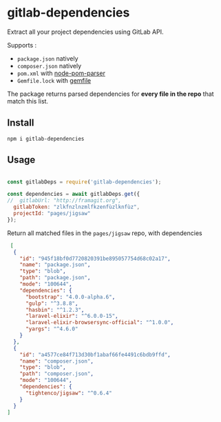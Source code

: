 # gitlab-dependencies

Extract all your project dependencies using GitLab API.

Supports :

 - `package.json` natively
 - `composer.json` natively
 - `pom.xml` with [node-pom-parser](https://github.com/intuit/node-pom-parser)
 - `Gemfile.lock` with [gemfile](https://github.com/treycordova/gemfile)

The package returns parsed dependencies for **every file in the repo** that match this list.

## Install

`npm i gitlab-dependencies`

## Usage

```js

const gitlabDeps = require('gitlab-dependencies');

const dependencies = await gitlabDeps.get({
//  gitlabUrl: "http://framagit.org",
  gitlabToken: "zlkfnzlnzmlfkzenfùzlknfùz",
  projectId: "pages/jigsaw"
});

```

Return all matched files in the `pages/jigsaw` repo, with dependencies

```json
 [
  {
    "id": "945f18bf0d7720820391be895057754d68c02a17",
    "name": "package.json",
    "type": "blob",
    "path": "package.json",
    "mode": "100644",
    "dependencies": {
      "bootstrap": "4.0.0-alpha.6",
      "gulp": "^3.8.8",
      "hasbin": "^1.2.3",
      "laravel-elixir": "^6.0.0-15",
      "laravel-elixir-browsersync-official": "^1.0.0",
      "yargs": "^4.6.0"
    }
  },
  {
    "id": "a4577ce84f713d30bf1abaf66fe4491c6bdb9ffd",
    "name": "composer.json",
    "type": "blob",
    "path": "composer.json",
    "mode": "100644",
    "dependencies": {
      "tightenco/jigsaw": "^0.6.4"
    }
  }
]
```